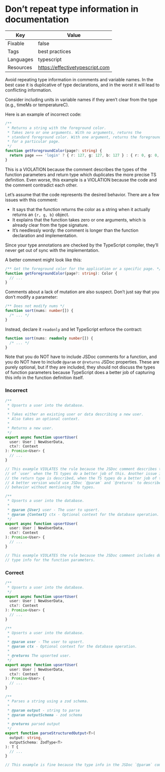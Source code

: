 # Don’t repeat type information in documentation

| Key       | Value                           |
| --------- | ------------------------------- |
| Fixable   | false                           |
| Tags      | best practices                  |
| Languages | typescript                      |
| Resources | https://effectivetypescript.com |

Avoid repeating type information in comments and variable names. In the best case it is duplicative of type declarations, and in the worst it will lead to conflicting information.

Consider including units in variable names if they aren’t clear from the type (e.g., timeMs or temperatureC).

Here is an example of incorrect code:

```ts
/**
 * Returns a string with the foreground color.
 * Takes zero or one arguments. With no arguments, returns the
 * standard foreground color. With one argument, returns the foreground color
 * for a particular page.
 */
function getForegroundColor(page?: string) {
  return page === 'login' ? { r: 127, g: 127, b: 127 } : { r: 0, g: 0, b: 0 }
}
```

This is a VIOLATION because the comment describes the types of the function parameters and return type which duplicates the more precise TS definition. Even worse, this example is a VIOLATION because the code and the comment contradict each other.

Let’s assume that the code represents the desired behavior. There are a few issues with this comment:

- It says that the function returns the color as a string when it actually returns an `{r, g, b}` object.
- It explains that the function takes zero or one arguments, which is already clear from the type signature.
- It’s needlessly wordy: the comment is longer than the function declaration and implementation.

Since your type annotations are checked by the TypeScript compiler, they’ll never get out of sync with the implementation.

A better comment might look like this:

```ts
/** Get the foreground color for the application or a specific page. */
function getForegroundColor(page?: string): Color {
  // ...
}
```

Comments about a lack of mutation are also suspect. Don’t just say that you don’t modify a parameter:

```ts
/** Does not modify nums */
function sort(nums: number[]) {
  /* ... */
}
```

Instead, declare it `readonly` and let TypeScript enforce the contract:

```ts
function sort(nums: readonly number[]) {
  /* ... */
}
```

Note that you do NOT have to include JSDoc comments for a function, and you do NOT have to include `@param` or `@returns` JSDoc properties. These are purely optional, but if they are included, they should not discuss the types of function parameters because TypeScript does a better job of capturing this info in the function definition itself.

### Incorrect

```ts
/**
 * Upserts a user into the database.
 *
 * Takes either an existing user or data describing a new user.
 * Also takes an optional context.
 *
 * Returns a new user.
 */
export async function upsertUser(
  user: User | NewUserData,
  ctx?: Context
): Promise<User> {
  // ...
}

// This example VIOLATES the rule because the JSDoc comment describes the type
// of `user` when the TS types do a better job of this. Another issue is that
// the return type is described, when the TS types do a better job of this.
// A better version would use JSDoc `@param` and `@returns` to describe the
// behavior without mentioning the types.
```

```ts
/**
 * Upserts a user into the database.
 *
 * @param {User} user - The user to upsert.
 * @param {Context} ctx - Optional context for the database operation.
 */
export async function upsertUser(
  user: User | NewUserData,
  ctx?: Context
): Promise<User> {
  // ...
}

// This example VIOLATES the rule because the JSDoc comment includes duplicate
// type info for the function parameters.
```

### Correct

```ts
/**
 * Upserts a user into the database.
 */
export async function upsertUser(
  user: User | NewUserData,
  ctx?: Context
): Promise<User> {
  // ...
}
```

```ts
/**
 * Upserts a user into the database.
 *
 * @param user - The user to upsert.
 * @param ctx - Optional context for the database operation.
 *
 * @returns The upserted user.
 */
export async function upsertUser(
  user: User | NewUserData,
  ctx?: Context
): Promise<User> {
  // ...
}
```

```ts
/**
 * Parses a string using a zod schema.
 *
 * @param output - string to parse
 * @param outputSchema - zod schema
 *
 * @returns parsed output
 */
export function parseStructuredOutput<T>(
  output: string,
  outputSchema: ZodType<T>
): T {
  // ...
}

// This example is fine because the type info in the JSDoc `@param` comments is relevant and simple.
```
